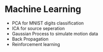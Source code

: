 # Machine Learning

- PCA for MNIST digits classification
- ICA for source seperation
- Gaussian Process to simulate motion data
- Back Propagation
- Reinforcement learning
